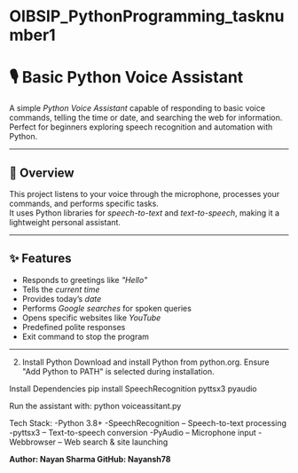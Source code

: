 # OIBSIP_PythonProgramming_tasknumber1
# 🎙️ Basic Python Voice Assistant

A simple *Python Voice Assistant* capable of responding to basic voice commands, telling the time or date, and searching the web for information.  
Perfect for beginners exploring speech recognition and automation with Python.

---

## 📌 Overview
This project listens to your voice through the microphone, processes your commands, and performs specific tasks.  
It uses Python libraries for *speech-to-text* and *text-to-speech*, making it a lightweight personal assistant.

---

## ✨ Features
- Responds to greetings like *"Hello"*
- Tells the *current time*
- Provides today’s *date*
- Performs *Google searches* for spoken queries
- Opens specific websites like *YouTube*
- Predefined polite responses
- Exit command to stop the program

---
2. Install Python
Download and install Python from python.org.
Ensure "Add Python to PATH" is selected during installation.

Install Dependencies
pip install SpeechRecognition pyttsx3 pyaudio

Run the assistant with:
python voiceassitant.py

Tech Stack: 
-Python 3.8+
-SpeechRecognition – Speech-to-text processing
-pyttsx3 – Text-to-speech conversion
-PyAudio – Microphone input
-Webbrowser – Web search & site launching

**Author: Nayan Sharma GitHub: Nayansh78**
